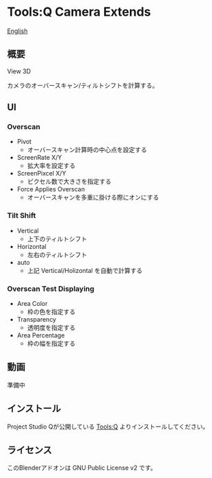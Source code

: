 # Tools:Q Camera Extends

[English](README.en.md)

## 概要

View 3D

カメラのオーバースキャン/ティルトシフトを計算する。

## UI

### Overscan

- Pivot
  - オーバースキャン計算時の中心点を設定する
- ScreenRate X/Y
  - 拡大率を設定する
- ScreenPixcel X/Y
  - ピクセル数で大きさを指定する
- Force Applies Overscan
  - オーバースキャンを多重に掛ける際にオンにする

### Tilt Shift

- Vertical
  - 上下のティルトシフト
- Horizontal
  - 左右のティルトシフト
- auto
  - 上記 Vertical/Holizontal を自動で計算する

### Overscan Test Displaying

- Area Color
  - 枠の色を指定する
- Transparency
  - 透明度を指定する
- Area Percentage
  - 枠の幅を指定する

## 動画

準備中

## インストール

Project Studio Qが公開している [Tools:Q](https://github.com/Project-StudioQ/tools_q) よりインストールしてください。

## ライセンス

このBlenderアドオンは GNU Public License v2 です。
